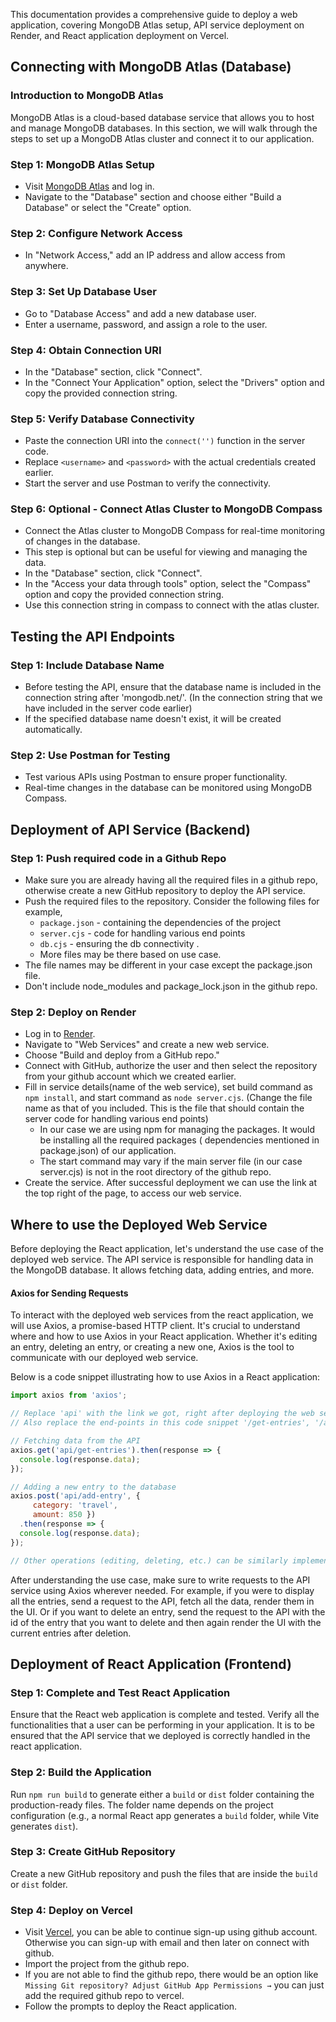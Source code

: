 This documentation provides a comprehensive guide to deploy a web application, covering MongoDB Atlas setup, API service deployment on Render, and React application deployment on Vercel.

## Connecting with MongoDB Atlas (Database)

### Introduction to MongoDB Atlas
MongoDB Atlas is a cloud-based database service that allows you to host and manage MongoDB databases. In this section, we will walk through the steps to set up a MongoDB Atlas cluster and connect it to our application.

### Step 1: MongoDB Atlas Setup
- Visit [MongoDB Atlas](https://cloud.mongodb.com/) and log in.
- Navigate to the "Database" section and choose either "Build a Database" or select the "Create" option.

### Step 2: Configure Network Access
- In "Network Access," add an IP address and allow access from anywhere.

### Step 3: Set Up Database User
- Go to "Database Access" and add a new database user.
- Enter a username, password, and assign a role to the user.

### Step 4: Obtain Connection URI
- In the "Database" section, click "Connect".
- In the "Connect Your Application" option, select the "Drivers" option and copy the provided connection string.

### Step 5: Verify Database Connectivity
- Paste the connection URI into the `connect('')` function in the server code.
- Replace `<username>` and `<password>` with the actual credentials created earlier.
- Start the server and use Postman to verify the connectivity.

### Step 6: Optional - Connect Atlas Cluster to MongoDB Compass
- Connect the Atlas cluster to MongoDB Compass for real-time monitoring of changes in the database.
- This step is optional but can be useful for viewing and managing the data.
- In the "Database" section, click "Connect".
- In the "Access your data through tools" option, select the "Compass" option and copy the provided connection string.
- Use this connection string in compass to connect with the atlas cluster.

## Testing the API Endpoints

### Step 1: Include Database Name
- Before testing the API, ensure that the database name is included in the connection string after 'mongodb.net/'. (In the connection string that we have included in the server code earlier)
- If the specified database name doesn't exist, it will be created automatically.

### Step 2: Use Postman for Testing
- Test various APIs using Postman to ensure proper functionality.
- Real-time changes in the database can be monitored using MongoDB Compass.

## Deployment of API Service (Backend)

### Step 1: Push required code in a Github Repo
- Make sure you are already having all the required files in a github repo, otherwise create a new GitHub repository to deploy the API service.
- Push the required files to the repository. Consider the following files for example,  
    - `package.json` - containing the dependencies of the project
    - `server.cjs` - code for handling various end points
    - `db.cjs` - ensuring the db connectivity . 
    - More files may be there based on use case.
- The file names may be different in your case except the package.json file.
- Don't include node_modules and package_lock.json in the github repo.

### Step 2: Deploy on Render
- Log in to [Render](https://render.com/).
- Navigate to "Web Services" and create a new web service.
- Choose "Build and deploy from a GitHub repo."
- Connect with GitHub, authorize the user and then select the repository from your github account which we created earlier.
- Fill in service details(name of the web service), set build command as `npm install`, and start command as `node server.cjs`. (Change the file name as that of you included. This is the file that should contain the server code for handling various end points)
    - In our case we are using npm for managing the packages. It would be installing all the required packages ( dependencies mentioned in package.json) of our application.
    - The start command may vary if the main server file (in our case server.cjs) is not in the root directory of the github repo.
- Create the service. After successful deployment we can use the link at the top right of the page, to access our web service.

## Where to use the Deployed Web Service

Before deploying the React application, let's understand the use case of the deployed web service. The API service is responsible for handling data in the MongoDB database. It allows fetching data, adding entries, and more.

#### Axios for Sending Requests

To interact with the deployed web services from the react application, we will use Axios, a promise-based HTTP client. It's crucial to understand where and how to use Axios in your React application. Whether it's editing an entry, deleting an entry, or creating a new one, Axios is the tool to communicate with our deployed web service.

Below is a code snippet illustrating how to use Axios in a React application:

```jsx
import axios from 'axios';

// Replace 'api' with the link we got, right after deploying the web service
// Also replace the end-points in this code snippet '/get-entries', '/add-entry' with your actual end points.

// Fetching data from the API
axios.get('api/get-entries').then(response => {
  console.log(response.data);
});

// Adding a new entry to the database
axios.post('api/add-entry', {
     category: 'travel',
     amount: 850 })
  .then(response => {
  console.log(response.data);
});

// Other operations (editing, deleting, etc.) can be similarly implemented.
```

After understanding the use case, make sure to write requests to the API service using Axios wherever needed. For example, if you were to display all the entries, send a request to the API, fetch all the data, render them in the UI. Or if you want to delete an entry, send the request to the API with the id of the entry that you want to delete and then again render the UI with the current entries after deletion.

## Deployment of React Application (Frontend)

### Step 1: Complete and Test React Application

Ensure that the React web application is complete and tested. Verify all the functionalities that a user can be performing in your application. It is to be ensured that the API service that we deployed is correctly handled in the react application.

### Step 2: Build the Application

Run `npm run build` to generate either a `build` or `dist` folder containing the production-ready files. The folder name depends on the project configuration (e.g., a normal React app generates a `build` folder, while Vite generates `dist`).

### Step 3: Create GitHub Repository

Create a new GitHub repository and push the files that are inside the `build` or `dist` folder.

### Step 4: Deploy on Vercel

- Visit [Vercel](https://vercel.com/), you can be able to continue sign-up using github account. Otherwise you can sign-up with email and then later on connect with github.
- Import the project from the github repo.
- If you are not able to find the github repo, there would be an option like `Missing Git repository? Adjust GitHub App Permissions →` you can just add the required github repo to vercel.
- Follow the prompts to deploy the React application.


